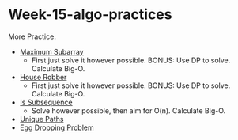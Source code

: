 # Week-15-algo-practices

More Practice:
- [Maximum Subarray](https://leetcode.com/problems/maximum-subarray/)
  - First just solve it however possible. BONUS: Use DP to solve. Calculate Big-O.
- [House Robber](https://leetcode.com/problems/house-robber/)
  - First just solve it however possible. BONUS: Use DP to solve. Calculate Big-O.
- [Is Subsequence](https://leetcode.com/problems/is-subsequence/) 
  - Solve however possible, then aim for O(n). Calculate Big-O.
- [Unique Paths](https://leetcode.com/problems/unique-paths-iii/)
- [Egg Dropping Problem](https://leetcode.com/problems/super-egg-drop/)

